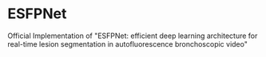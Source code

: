# ESFPNet
Official Implementation of "ESFPNet: efficient deep learning architecture for real-time lesion segmentation in autofluorescence bronchoscopic video"
